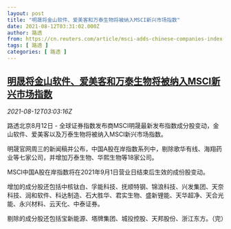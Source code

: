 ```yaml
---
layout: post
title: "明晟将金山软件、爱美客和万泰生物将被纳入MSCI新兴市场指数"
date: 2021-08-12T03:31:02.000Z
author: 路透
from: https://cn.reuters.com/article/msci-adds-chinese-companies-index-0812-t-idCNKBS2FD07L
tags: [ 路透 ]
categories: [ 路透 ]
---
```

<!--1628739062000-->
[明晟将金山软件、爱美客和万泰生物将被纳入MSCI新兴市场指数](https://cn.reuters.com/article/msci-adds-chinese-companies-index-0812-t-idCNKBS2FD07L)
------

<div>
<div><i>2021-08-12T03:03:16Z</i></div><p>路透北京8月12日 - 全球证券指数发布商MSCI明晟最新发布指数成分股变动，金山软件、爱美客以及万泰生物将被纳入MSCI新兴市场指数。 </p><p>明晟官网周三的新闻稿并公布，中国A股在岸指数系列中，剔除歌华有线、海翔药业等七家公司，并增加万泰生物、华熙生物等18家公司。</p><p>MSCI中国A股在岸指数将在2021年9月1日营业日结束后生效的成份股变动。</p><p>增加的成分股还包括中核钛白、孚能科技、抚顺特钢、锦浪科技、兴发集团、天奈科技、润和软件、科达制造、石大胜华、君实生物、盛新锂能、天华超净、天合光能、永兴材料、云天化、中泰证券。</p><p>剔除的成分股还包括宝新能源、塔牌集团、城投控股、天邦股份、浙江东方。（完）</p>
</div>
